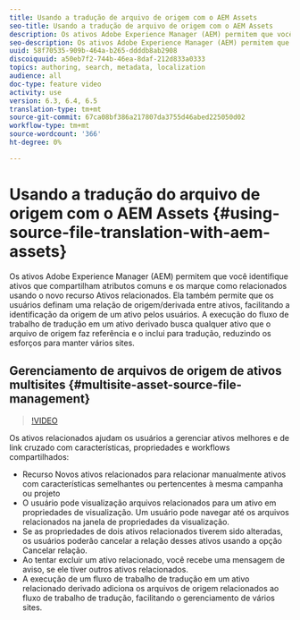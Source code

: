 ```yaml
---
title: Usando a tradução de arquivo de origem com o AEM Assets
seo-title: Usando a tradução de arquivo de origem com o AEM Assets
description: Os ativos Adobe Experience Manager (AEM) permitem que você identifique ativos que compartilham atributos comuns e os marque como relacionados usando o novo recurso Ativos relacionados. Ela também permite que os usuários definam uma relação de origem/derivada entre ativos, facilitando a identificação da origem de um ativo pelos usuários. A execução do fluxo de trabalho de tradução em um ativo derivado busca qualquer ativo que o arquivo de origem faz referência e o inclui para tradução, reduzindo os esforços para manter vários sites.
seo-description: Os ativos Adobe Experience Manager (AEM) permitem que você identifique ativos que compartilham atributos comuns e os marque como relacionados usando o novo recurso Ativos relacionados. Ela também permite que os usuários definam uma relação de origem/derivada entre ativos, facilitando a identificação da origem de um ativo pelos usuários. A execução do fluxo de trabalho de tradução em um ativo derivado busca qualquer ativo que o arquivo de origem faz referência e o inclui para tradução, reduzindo os esforços para manter vários sites.
uuid: 58f70535-909b-464a-b265-ddddb8ab2908
discoiquuid: a50eb7f2-744b-46ea-8daf-212d833a0333
topics: authoring, search, metadata, localization
audience: all
doc-type: feature video
activity: use
version: 6.3, 6.4, 6.5
translation-type: tm+mt
source-git-commit: 67ca08bf386a217807da3755d46abed225050d02
workflow-type: tm+mt
source-wordcount: '366'
ht-degree: 0%

---
```



# Usando a tradução do arquivo de origem com o AEM Assets {#using-source-file-translation-with-aem-assets}

Os ativos Adobe Experience Manager (AEM) permitem que você identifique ativos que compartilham atributos comuns e os marque como relacionados usando o novo recurso Ativos relacionados. Ela também permite que os usuários definam uma relação de origem/derivada entre ativos, facilitando a identificação da origem de um ativo pelos usuários. A execução do fluxo de trabalho de tradução em um ativo derivado busca qualquer ativo que o arquivo de origem faz referência e o inclui para tradução, reduzindo os esforços para manter vários sites.

## Gerenciamento de arquivos de origem de ativos multisites {#multisite-asset-source-file-management}

>[!VIDEO](https://video.tv.adobe.com/v/18331/?quality=9&learn=on)

Os ativos relacionados ajudam os usuários a gerenciar ativos melhores e de link cruzado com características, propriedades e workflows compartilhados:

* Recurso Novos ativos relacionados para relacionar manualmente ativos com características semelhantes ou pertencentes à mesma campanha ou projeto
* O usuário pode visualização arquivos relacionados para um ativo em propriedades de visualização. Um usuário pode navegar até os arquivos relacionados na janela de propriedades da visualização.
* Se as propriedades de dois ativos relacionados tiverem sido alteradas, os usuários poderão cancelar a relação desses ativos usando a opção Cancelar relação.
* Ao tentar excluir um ativo relacionado, você recebe uma mensagem de aviso, se ele tiver outros ativos relacionados.
* A execução de um fluxo de trabalho de tradução em um ativo relacionado derivado adiciona os arquivos de origem relacionados ao fluxo de trabalho de tradução, facilitando o gerenciamento de vários sites.